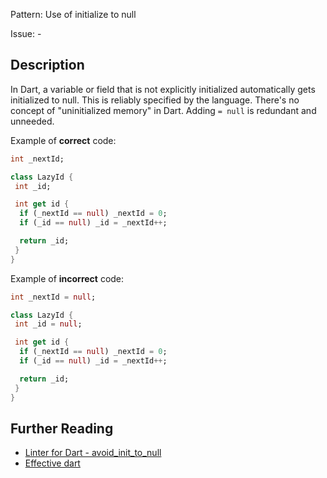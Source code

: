 Pattern: Use of initialize to null

Issue: -

## Description

In Dart, a variable or field that is not explicitly initialized automatically
gets initialized to null. This is reliably specified by the language. There's
no concept of "uninitialized memory" in Dart. Adding `= null` is redundant and
unneeded.

Example of **correct** code:
```dart
int _nextId;

class LazyId {
 int _id;

 int get id {
  if (_nextId == null) _nextId = 0;
  if (_id == null) _id = _nextId++;

  return _id;
 }
}
```

Example of **incorrect** code:
```dart
int _nextId = null;

class LazyId {
 int _id = null;

 int get id {
  if (_nextId == null) _nextId = 0;
  if (_id == null) _id = _nextId++;

  return _id;
 }
}
```

## Further Reading

* [Linter for Dart - avoid_init_to_null](https://dart.dev/tools/linter-rules/avoid_init_to_null)
* [Effective dart](https://dart.dev/guides/language/effective-dart/usage#dont-explicitly-initialize-variables-to-null)